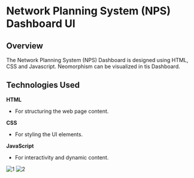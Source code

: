 # Network Planning System (NPS) Dashboard UI

## Overview
The Network Planning System (NPS) Dashboard is designed using HTML, CSS and Javascript. Neomorphism can be visualized in tis Dashboard.

## Technologies Used
**HTML** 
  - For structuring the web page content.

**CSS**
  - For styling the UI elements.

**JavaScript**
  - For interactivity and dynamic content.

![1](https://github.com/SandiipAnish/UI-Dashboard-Redesign/assets/132281847/2471b226-19eb-456f-a072-6588b42a2421)
![2](https://github.com/SandiipAnish/UI-Dashboard-Redesign/assets/132281847/7ad7107c-59ff-4ca5-a912-96075ea7714d)
